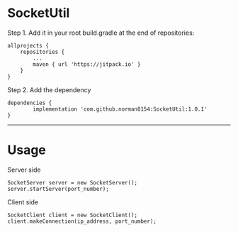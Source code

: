 # SocketUtil

Step 1. Add it in your root build.gradle at the end of repositories:

	allprojects {
		repositories {
			...
			maven { url 'https://jitpack.io' }
		}
	}
Step 2. Add the dependency

	dependencies {
	        implementation 'com.github.norman8154:SocketUtil:1.0.1'
	}
  
  
  -------
  
# Usage

Server side
  
    SocketServer server = new SocketServer();
    server.startServer(port_number);
    
Client side
  
    SocketClient client = new SocketClient();
    client.makeConnection(ip_address, port_number);
